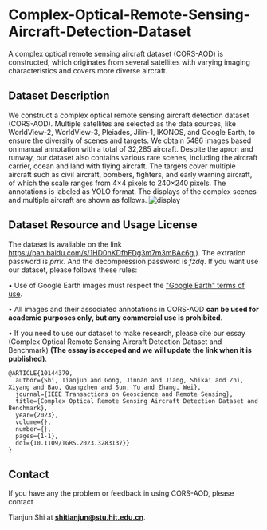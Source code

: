 # Complex-Optical-Remote-Sensing-Aircraft-Detection-Dataset
A complex optical remote sensing aircraft dataset (CORS-AOD) is constructed, which originates from several satellites with varying imaging characteristics and covers more diverse aircraft.

## Dataset Description
We construct a complex optical remote sensing aircraft detection dataset (CORS-AOD). Multiple satellites are selected as the data sources, like WorldView-2, WorldView-3, Pleiades, Jilin-1, IKONOS, and Google Earth, to ensure the diversity of scenes and targets. We obtain 5486 images based on manual annotation with a total of 32,285 aircraft. Despite the apron and runway, our dataset also contains various rare scenes, including the aircraft carrier, ocean and land with flying aircraft. The targets cover multiple aircraft such as civil aircraft, bombers, fighters, and early warning aircraft, of which the scale ranges from 4×4 pixels to 240×240 pixels. The annotations is labeled as YOLO format.
The displays of the complex scenes and multiple aircraft are shown as follows.
![display](https://user-images.githubusercontent.com/61158621/216558564-853beca5-fd32-408c-a9fa-ac70ff7cce5f.png)

## Dataset Resource and Usage License
The dataset is avaliable on the link  [https://pan.baidu.com/s/1HD0nKDfhFDg3m7m3mBAc6g )](https://pan.baidu.com/s/1HD0nKDfhFDg3m7m3mBAc6g ). The extration password is _prrk_. And the decompression password is _fzdq_. If you want use our dataset, please follows these rules:

• Use of Google Earth images must respect the ["Google Earth" terms of use](https://about.google/brand-resource-center/products-and-services/geo-guidelines/).

• All images and their associated annotations in CORS-AOD **can be used for academic purposes only, but any commercial use is prohibited**.

• If you need to use our dataset to make research, please cite our essay (Complex Optical Remote Sensing Aircraft Detection Dataset and Benchmark) **(The essay is acceped and we will update the link when it is published)**.
~~~
@ARTICLE{10144379,
  author={Shi, Tianjun and Gong, Jinnan and Jiang, Shikai and Zhi, Xiyang and Bao, Guangzhen and Sun, Yu and Zhang, Wei},
  journal={IEEE Transactions on Geoscience and Remote Sensing}, 
  title={Complex Optical Remote Sensing Aircraft Detection Dataset and Benchmark}, 
  year={2023},
  volume={},
  number={},
  pages={1-1},
  doi={10.1109/TGRS.2023.3283137}}
}
~~~

## Contact
If you have any the problem or feedback in using CORS-AOD, please contact

Tianjun Shi at **shitianjun@stu.hit.edu.cn**.
